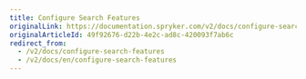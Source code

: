 ```yaml
---
title: Configure Search Features
originalLink: https://documentation.spryker.com/v2/docs/configure-search-features
originalArticleId: 49f92676-d22b-4e2c-ad8c-420093f7ab6c
redirect_from:
  - /v2/docs/configure-search-features
  - /v2/docs/en/configure-search-features
---
```



